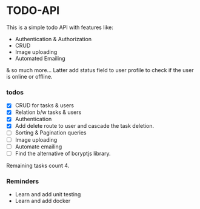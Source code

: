 # TODO-API
This is a simple todo API with features like:
- Authentication & Authorization
- CRUD
- Image uploading
- Automated Emailing

& so much more...
Latter add status field to user profile to check if the user is online or offline.

### todos
- [x] CRUD for tasks & users
- [x] Relation b/w tasks & users
- [x] Authentication
- [x] Add delete route to user and cascade the task deletion.
- [ ] Sorting & Pagination queries
- [ ] Image uploading
- [ ] Automate emailing
- [ ] Find the alternative of bcryptjs library.

Remaining tasks count 4.
### Reminders
- Learn and add unit testing
- Learn and add docker
